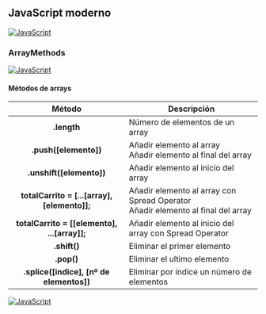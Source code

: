 ## JavaScript moderno
[![JavaScript](https://img.shields.io/badge/JavaScript-F7DF1E?style=for-the-badge&logo=javascript&logoColor=white&labelColor=101010)](https://github.com/Alberto-mt/JavaScript_JQuery/blob/main/JavaScript/Apuntes/index.md)

### ArrayMethods
[![JavaScript](https://img.shields.io/badge/ArrayMethods-c08a44?style=for-the-badge&logo=javascript&logoColor=white&labelColor=101010)](https://github.com/Alberto-mt/JavaScript_JQuery/blob/main/JavaScript/Apuntes/categories/ArrayMethods.md)

#### Métodos de arrays
| Método  | Descripción  |
|:-:|---|
| **.length**  | Número de elementos de un array  |
| **.push(\[elemento\])**  | Añadir elemento al array <br>Añadir elemento al final del array  |
| **.unshift(\[elemento\])**  | Añadir elemento al inicio del array  |
| **totalCarrito = [...\[array\], \[elemento\]];**  | Añadir elemento al array con Spread Operator<br>Añadir elemento al final del array  |
| **totalCarrito = [\[elemento\], ...\[array\]];**  | Añadir elemento al inicio del array con Spread Operator |
| **.shift()**  | Eliminar el primer elemento  |
| **.pop()**  | Eliminar el ultimo elemento  |
| **.splice(\[indice\], \[nº de elementos\])**  | Eliminar por índice un número de elementos  |

[![JavaScript](https://img.shields.io/badge/ArrayMethods-c08a44?style=for-the-badge&label=&#9650;&logoColor=white&labelColor=101010)](https://github.com/Alberto-mt/JavaScript_JQuery/blob/main/JavaScript/Apuntes/categories/ArrayMethods.md)
